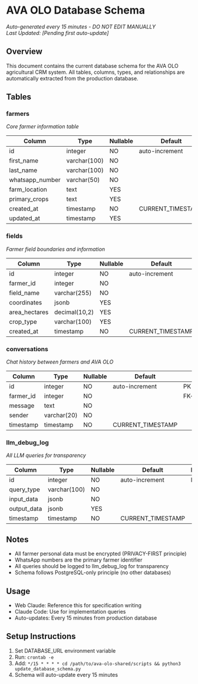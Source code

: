 # AVA OLO Database Schema
*Auto-generated every 15 minutes - DO NOT EDIT MANUALLY*  
*Last Updated: [Pending first auto-update]*

## Overview
This document contains the current database schema for the AVA OLO agricultural CRM system.
All tables, columns, types, and relationships are automatically extracted from the production database.

## Tables

### farmers
*Core farmer information table*

| Column | Type | Nullable | Default | Key |
|--------|------|----------|---------|-----|
| id | integer | NO | auto-increment | PK |
| first_name | varchar(100) | NO | | |
| last_name | varchar(100) | NO | | |
| whatsapp_number | varchar(50) | NO | | UNIQUE |
| farm_location | text | YES | | |
| primary_crops | text | YES | | |
| created_at | timestamp | NO | CURRENT_TIMESTAMP | |
| updated_at | timestamp | YES | | |

### fields
*Farmer field boundaries and information*

| Column | Type | Nullable | Default | Key |
|--------|------|----------|---------|-----|
| id | integer | NO | auto-increment | PK |
| farmer_id | integer | NO | | FK→farmers.id |
| field_name | varchar(255) | NO | | |
| coordinates | jsonb | YES | | |
| area_hectares | decimal(10,2) | YES | | |
| crop_type | varchar(100) | YES | | |
| created_at | timestamp | NO | CURRENT_TIMESTAMP | |

### conversations
*Chat history between farmers and AVA OLO*

| Column | Type | Nullable | Default | Key |
|--------|------|----------|---------|-----|
| id | integer | NO | auto-increment | PK |
| farmer_id | integer | NO | | FK→farmers.id |
| message | text | NO | | |
| sender | varchar(20) | NO | | |
| timestamp | timestamp | NO | CURRENT_TIMESTAMP | |

### llm_debug_log
*All LLM queries for transparency*

| Column | Type | Nullable | Default | Key |
|--------|------|----------|---------|-----|
| id | integer | NO | auto-increment | PK |
| query_type | varchar(100) | NO | | |
| input_data | jsonb | NO | | |
| output_data | jsonb | YES | | |
| timestamp | timestamp | NO | CURRENT_TIMESTAMP | |

## Notes
- All farmer personal data must be encrypted (PRIVACY-FIRST principle)
- WhatsApp numbers are the primary farmer identifier
- All queries should be logged to llm_debug_log for transparency
- Schema follows PostgreSQL-only principle (no other databases)

## Usage
- Web Claude: Reference this for specification writing
- Claude Code: Use for implementation queries
- Auto-updates: Every 15 minutes from production database

## Setup Instructions
1. Set DATABASE_URL environment variable
2. Run: `crontab -e`
3. Add: `*/15 * * * * cd /path/to/ava-olo-shared/scripts && python3 update_database_schema.py`
4. Schema will auto-update every 15 minutes